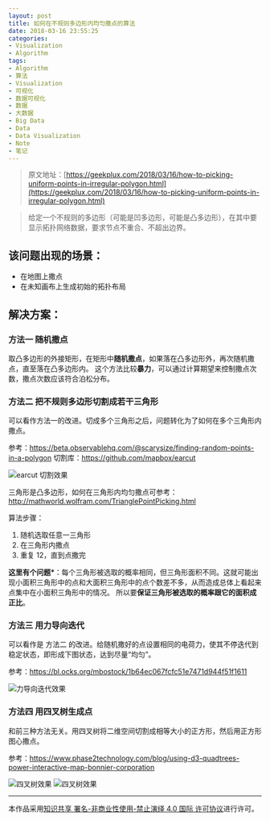 ```yaml
---
layout: post
title: 如何在不规则多边形内均匀撒点的算法
date: 2018-03-16 23:55:25
categories:
- Visualization
- Algorithm
tags:
- Algorithm
- 算法
- Visualization
- 可视化
- 数据可视化
- 数据
- 大数据
- Big Data
- Data
- Data Visualization
- Note
- 笔记
---
```


> 原文地址：[https://geekplux.com/2018/03/16/how-to-picking-uniform-points-in-irregular-polygon.html](https://geekplux.com/2018/03/16/how-to-picking-uniform-points-in-irregular-polygon.html)

> 给定一个不规则的多边形（可能是凹多边形，可能是凸多边形），在其中要显示拓扑网络数据，要求节点不重合、不超出边界。

## 该问题出现的场景：

- 在地图上撒点
- 在未知画布上生成初始的拓扑布局

## 解决方案：

### 方法一 随机撒点

取凸多边形的外接矩形，在矩形中**随机撒点**，如果落在凸多边形外，再次随机撒点，直至落在凸多边形内。
这个方法比较**暴力**，可以通过计算期望来控制撒点次数，撒点次数应该符合泊松分布。

### 方法二 把不规则多边形切割成若干三角形

可以看作方法一的改进。切成多个三角形之后，问题转化为了如何在多个三角形内撒点。

参考：https://beta.observablehq.com/@scarysize/finding-random-points-in-a-polygon
切割库：https://github.com/mapbox/earcut

![earcut 切割效果](https://geekpluxblog.oss-cn-hongkong.aliyuncs.com/picking-points/d21d62d4-7411-4ec9-8b33-99357ee16c12.png)

三角形是凸多边形，如何在三角形内均匀撒点可参考：http://mathworld.wolfram.com/TrianglePointPicking.html

算法步骤：

1. 随机选取任意一三角形
2. 在三角形内撒点
3. 重复 12，直到点撒完

**这里有个问题\***：每个三角形被选取的概率相同，但三角形面积不同。这就可能出现小面积三角形中的点和大面积三角形中的点个数差不多，从而造成总体上看起来点集中在小面积三角形中的情况。
所以要**保证三角形被选取的概率跟它的面积成正比**。

### 方法三 用力导向迭代

可以看作是 方法二 的改进。给随机撒好的点设置相同的电荷力，使其不停迭代到稳定状态，即形成下图状态，达到尽量“均匀”。

参考：https://bl.ocks.org/mbostock/1b64ec067fcfc51e7471d944f51f1611

![力导向迭代效果](https://geekpluxblog.oss-cn-hongkong.aliyuncs.com/picking-points/792ca119-0d62-4f24-94bc-db219491392e.png)

### 方法四 用四叉树生成点

和前三种方法无关。用四叉树将二维空间切割成相等大小的正方形，然后用正方形图心撒点。

参考：https://www.phase2technology.com/blog/using-d3-quadtrees-power-interactive-map-bonnier-corporation

![四叉树效果](https://geekpluxblog.oss-cn-hongkong.aliyuncs.com/picking-points/22c8a130-0a60-4004-966c-1264903bee6c.png)
![四叉树效果](https://geekpluxblog.oss-cn-hongkong.aliyuncs.com/picking-points/fe26c3c9-3e1e-4702-9773-22b86e193986.png)

---

本作品采用[知识共享 署名-非商业性使用-禁止演绎 4.0 国际 许可协议](http://creativecommons.org/licenses/by-nc-nd/4.0/)进行许可。

